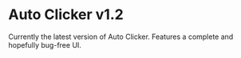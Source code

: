 # Auto Clicker v1.2
Currently the latest version of Auto Clicker. Features a complete and hopefully bug-free UI.
 
